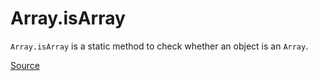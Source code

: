 # Array.isArray

`Array.isArray` is a static method to check whether an object is an `Array`.

[Source](https://developer.mozilla.org/en-US/docs/Web/JavaScript/Reference/Global_Objects/Array/isArray)